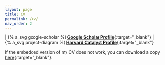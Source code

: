 ```yaml
---
layout: page
title: CV
permalink: /cv/
nav_order: 2
---
```

  
| {% a_svg google-scholar %} [**Google Scholar Profile**](https://scholar.google.com/citations?user=L58_1hAAAAAJ&hl=en){:target="_blank"} &#124; {% a_svg project-diagram %} [**Harvard Catalyst Profile**](http://connects.catalyst.harvard.edu/Profiles/display/Person/35947){:target="_blank"}  

If the embedded version of my CV does not work, you can download a copy [here](/assets/docs/CV_HReyesNieva.pdf){:target="_blank"}.

<object data="/assets/docs/CV_HReyesNieva.pdf" width="1000" height="1000" type='application/pdf'></object>